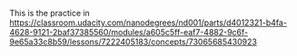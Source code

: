 This is the practice in https://classroom.udacity.com/nanodegrees/nd001/parts/d4012321-b4fa-4628-9121-2baf37385560/modules/a605c5ff-eaf7-4882-9c6f-9e65a33c8b59/lessons/7222405183/concepts/73065685430923